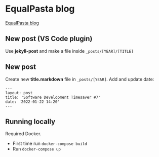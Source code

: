 # EqualPasta blog
[EqualPasta blog](https://equalpasta.com)

## New post (VS Code plugin)
Use **jekyll-post** and make a file inside `_posts/[YEAR]/[TITLE]`


## New post
Create new **title.markdown** file in `_posts/[YEAR]`.
Add and update date:
```
---
layout: post
title: 'Software Development Timesaver #7'
date: '2022-01-22 14:20'
---
```

## Running locally
Required Docker.
* First time run `docker-compose build`
* Run `docker-compose up`

